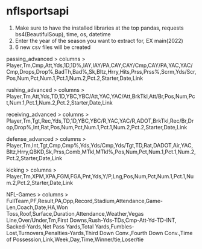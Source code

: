 # nflsportsapi


1. Make sure to have the installed libraries at the top
pandas, requests bs4(BeautifulSoup), time, os, datetime
2. Enter the year of the season you want to extract for, EX main(2022)
3. 6 new csv files will be created

passing_advanced > columns > Player,Tm,Cmp,Att,Yds,1D,1D%,IAY,IAY/PA,CAY,CAY/Cmp,CAY/PA,YAC,YAC/Cmp,Drops,Drop%,BadTh,Bad%,Sk,Bltz,Hrry,Hits,Prss,Prss%,Scrm,Yds/Scr,Pos,Num,Pct,Num.1,Pct.1,Num.2,Pct.2,Starter,Date,Link

rushing_advanced > columns > Player,Tm,Att,Yds,TD,1D,YBC,YBC/Att,YAC,YAC/Att,BrkTkl,Att/Br,Pos,Num,Pct,Num.1,Pct.1,Num.2,Pct.2,Starter,Date,Link

receiving_advanced > columns > Player,Tm,Tgt,Rec,Yds,TD,1D,YBC,YBC/R,YAC,YAC/R,ADOT,BrkTkl,Rec/Br,Drop,Drop%,Int,Rat,Pos,Num,Pct,Num.1,Pct.1,Num.2,Pct.2,Starter,Date,Link

defense_advanced > columns > Player,Tm,Int,Tgt,Cmp,Cmp%,Yds,Yds/Cmp,Yds/Tgt,TD,Rat,DADOT,Air,YAC,Bltz,Hrry,QBKD,Sk,Prss,Comb,MTkl,MTkl%,Pos,Num,Pct,Num.1,Pct.1,Num.2,Pct.2,Starter,Date,Link

kicking > columns > Player,Tm,XPM,XPA,FGM,FGA,Pnt,Yds,Y/P,Lng,Pos,Num,Pct,Num.1,Pct.1,Num.2,Pct.2,Starter,Date,Link

NFL-Games > columns > FullTeam,PF,Result,PA,Opp,Record,Stadium,Attendance,Game-Len,Coach,Date,HA,Won Toss,Roof,Surface,Duration,Attendance,Weather,Vegas Line,Over/Under,Tm,First Downs,Rush-Yds-TDs,Cmp-Att-Yd-TD-INT,
                      Sacked-Yards,Net Pass Yards,Total Yards,Fumbles-Lost,Turnovers,Penalties-Yards,Third Down Conv.,Fourth Down Conv.,Time of Possession,Link,Week,Day,Time,Winner/tie,Loser/tie

